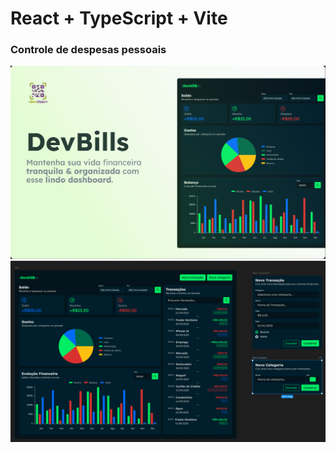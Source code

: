 # React + TypeScript + Vite

### Controle de despesas pessoais

![Foto](src/assets/foto1.png)
![Foto](src/assets/foto2.png)